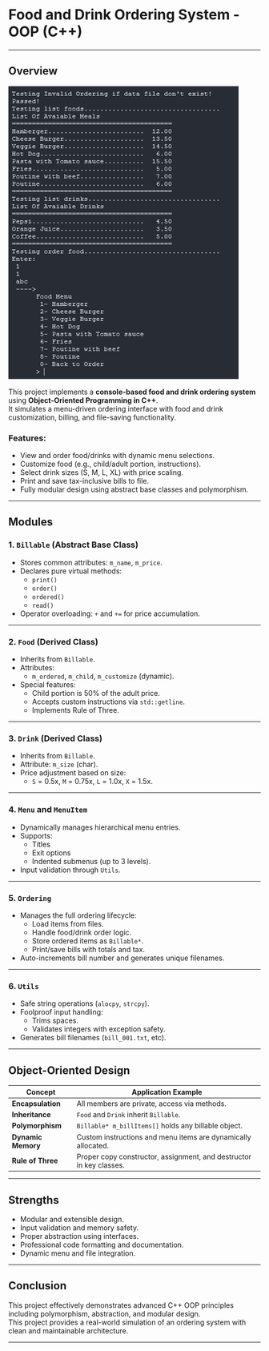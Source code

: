 # Food and Drink Ordering System - OOP (C++)
---

## Overview

![alt text](img/system_order.png)

This project implements a **console-based food and drink ordering system** using **Object-Oriented Programming in C++**.  
It simulates a menu-driven ordering interface with food and drink customization, billing, and file-saving functionality.

### Features:
- View and order food/drinks with dynamic menu selections.
- Customize food (e.g., child/adult portion, instructions).
- Select drink sizes (S, M, L, XL) with price scaling.
- Print and save tax-inclusive bills to file.
- Fully modular design using abstract base classes and polymorphism.

---

## Modules

### 1. `Billable` (Abstract Base Class)
- Stores common attributes: `m_name`, `m_price`.
- Declares pure virtual methods:
  - `print()`
  - `order()`
  - `ordered()`
  - `read()`
- Operator overloading: `+` and `+=` for price accumulation.

---

### 2. `Food` (Derived Class)
- Inherits from `Billable`.
- Attributes:
  - `m_ordered`, `m_child`, `m_customize` (dynamic).
- Special features:
  - Child portion is 50% of the adult price.
  - Accepts custom instructions via `std::getline`.
  - Implements Rule of Three.

---

### 3. `Drink` (Derived Class)
- Inherits from `Billable`.
- Attribute: `m_size` (char).
- Price adjustment based on size:
  - `S` = 0.5x, `M` = 0.75x, `L` = 1.0x, `X` = 1.5x.

---

### 4. `Menu` and `MenuItem`
- Dynamically manages hierarchical menu entries.
- Supports:
  - Titles
  - Exit options
  - Indented submenus (up to 3 levels).
- Input validation through `Utils`.

---

### 5. `Ordering`
- Manages the full ordering lifecycle:
  - Load items from files.
  - Handle food/drink order logic.
  - Store ordered items as `Billable*`.
  - Print/save bills with totals and tax.
- Auto-increments bill number and generates unique filenames.

---

### 6. `Utils`
- Safe string operations (`alocpy`, `strcpy`).
- Foolproof input handling:
  - Trims spaces.
  - Validates integers with exception safety.
- Generates bill filenames (`bill_001.txt`, etc).

---

## Object-Oriented Design

| Concept            | Application Example                                                  |
|--------------------|----------------------------------------------------------------------|
| **Encapsulation**  | All members are private, access via methods.                         |
| **Inheritance**    | `Food` and `Drink` inherit `Billable`.                               |
| **Polymorphism**   | `Billable* m_billItems[]` holds any billable object.                 |
| **Dynamic Memory** | Custom instructions and menu items are dynamically allocated.        |
| **Rule of Three**  | Proper copy constructor, assignment, and destructor in key classes.  |

---

## Strengths

-  Modular and extensible design.
-  Input validation and memory safety.
-  Proper abstraction using interfaces.
-  Professional code formatting and documentation.
-  Dynamic menu and file integration.

---

## Conclusion

This project effectively demonstrates advanced C++ OOP principles including polymorphism, abstraction, and modular design.  
This project provides a real-world simulation of an ordering system with clean and maintainable architecture.

---

